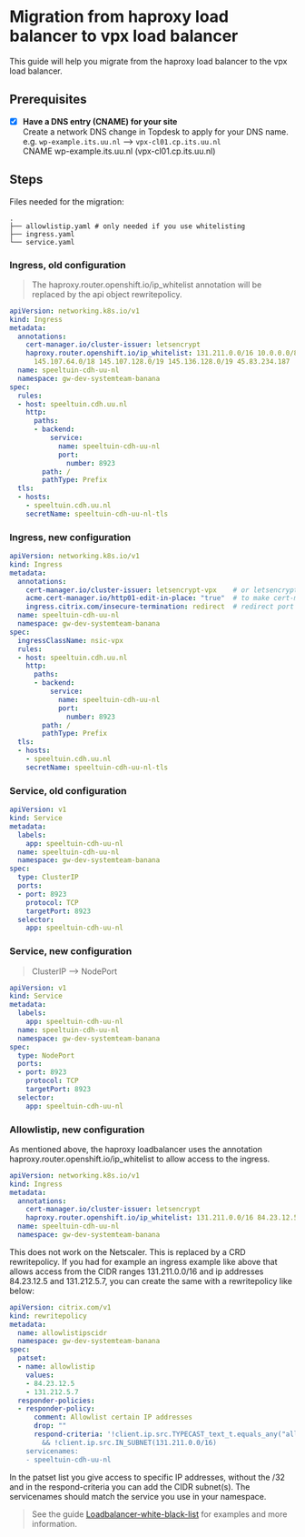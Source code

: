# Migration from haproxy load balancer to vpx load balancer
 This guide will help you migrate from the haproxy load balancer to the vpx load balancer.

## Prerequisites

- [x] **Have a DNS entry (CNAME) for your site**  
  Create a network DNS change in Topdesk to apply for your DNS name.  
  e.g. `wp-example.its.uu.nl` --> `vpx-cl01.cp.its.uu.nl`  
  CNAME wp-example.its.uu.nl (vpx-cl01.cp.its.uu.nl)

## Steps

Files needed for the migration:
```code
.
├── allowlistip.yaml # only needed if you use whitelisting
├── ingress.yaml
└── service.yaml
```

### Ingress, old configuration
> The haproxy.router.openshift.io/ip_whitelist annotation will be replaced by the api object rewritepolicy.

```yaml
apiVersion: networking.k8s.io/v1
kind: Ingress
metadata:
  annotations:
    cert-manager.io/cluster-issuer: letsencrypt
    haproxy.router.openshift.io/ip_whitelist: 131.211.0.0/16 10.0.0.0/8 172.16.0.0/12
      145.107.64.0/18 145.107.128.0/19 145.136.128.0/19 45.83.234.187
  name: speeltuin-cdh-uu-nl
  namespace: gw-dev-systemteam-banana
spec:
  rules:
  - host: speeltuin.cdh.uu.nl
    http:
      paths:
      - backend:
          service:
            name: speeltuin-cdh-uu-nl
            port:
              number: 8923
        path: /
        pathType: Prefix
  tls:
  - hosts:
    - speeltuin.cdh.uu.nl
    secretName: speeltuin-cdh-uu-nl-tls
```

### Ingress, new configuration
```yaml
apiVersion: networking.k8s.io/v1
kind: Ingress
metadata:
  annotations:
    cert-manager.io/cluster-issuer: letsencrypt-vpx    # or letsencrypt-staging-vpx, for prd use harica !!
    acme.cert-manager.io/http01-edit-in-place: "true"  # to make cert-manager work with insecure-termination: redirect
    ingress.citrix.com/insecure-termination: redirect  # redirect port 80 -> 443
  name: speeltuin-cdh-uu-nl
  namespace: gw-dev-systemteam-banana
spec:
  ingressClassName: nsic-vpx
  rules:
  - host: speeltuin.cdh.uu.nl
    http:
      paths:
      - backend:
          service:
            name: speeltuin-cdh-uu-nl
            port:
              number: 8923
        path: /
        pathType: Prefix
  tls:
  - hosts:
    - speeltuin.cdh.uu.nl
    secretName: speeltuin-cdh-uu-nl-tls
```

### Service, old configuration

```yaml
apiVersion: v1
kind: Service
metadata:
  labels:
    app: speeltuin-cdh-uu-nl
  name: speeltuin-cdh-uu-nl
  namespace: gw-dev-systemteam-banana
spec:
  type: ClusterIP
  ports:
  - port: 8923
    protocol: TCP
    targetPort: 8923
  selector:
    app: speeltuin-cdh-uu-nl
```

### Service, new configuration
> ClusterIP --> NodePort

```yaml
apiVersion: v1
kind: Service
metadata:
  labels:
    app: speeltuin-cdh-uu-nl
  name: speeltuin-cdh-uu-nl
  namespace: gw-dev-systemteam-banana
spec:
  type: NodePort
  ports:
  - port: 8923
    protocol: TCP
    targetPort: 8923
  selector:
    app: speeltuin-cdh-uu-nl
```

### Allowlistip, new configuration

As mentioned above, the haproxy loadbalancer uses the annotation haproxy.router.openshift.io/ip_whitelist to allow access to the ingress.

```yaml
apiVersion: networking.k8s.io/v1
kind: Ingress
metadata:
  annotations:
    cert-manager.io/cluster-issuer: letsencrypt
    haproxy.router.openshift.io/ip_whitelist: 131.211.0.0/16 84.23.12.5 131.212.5.7
  name: speeltuin-cdh-uu-nl
  namespace: gw-dev-systemteam-banana
```

This does not work on the Netscaler. This is replaced by a CRD rewritepolicy. If you had for example an ingress example like above that allows access
from the CIDR ranges 131.211.0.0/16 and ip addresses 84.23.12.5 and 131.212.5.7, you can create the same with a rewritepolicy like below:

```yaml
apiVersion: citrix.com/v1
kind: rewritepolicy
metadata:
  name: allowlistipscidr
  namespace: gw-dev-systemteam-banana
spec:
  patset:
  - name: allowlistip
    values:
    - 84.23.12.5
    - 131.212.5.7
  responder-policies:
  - responder-policy:
      comment: Allowlist certain IP addresses
      drop: ""
      respond-criteria: '!client.ip.src.TYPECAST_text_t.equals_any("allowlistip")
        && !client.ip.src.IN_SUBNET(131.211.0.0/16)
    servicenames:
    - speeltuin-cdh-uu-nl
```

In the patset list you give access to specific IP addresses, without the /32 and in the respond-criteria you can add the CIDR subnet(s).
The servicenames should match the service you use in your namespace.

> See the guide [Loadbalancer-white-black-list](loadbalancer-white-black-list.md) for examples and more information.


